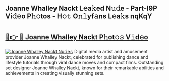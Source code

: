 ## Joanne Whalley Nackt L𝚎a𝚔ed N𝚞𝚍e - Part-I9P Vi𝚍𝚎o P𝚑𝚘tos - H𝚘𝚝 O𝚗𝚕yf𝚊ns L𝚎a𝚔s nqKqY

# <h2><a href="http://kfa1a2i.oniu.top/?m=Joanne+Whalley+Nackt">🔗👉 🔴 Joanne Whalley Nackt P𝚑ot𝚘𝚜 V𝚒d𝚎o</a></h2>

[![Joanne Whalley Nackt Nu𝚍e𝚜](https://i.imgur.com/0qMVB7G.gif)](http://kfa1a2i.oniu.top/?m=Joanne+Whalley+Nackt)
Digital media artist and amusement provider Joanne Whalley Nackt, celebrated for publishing dance and lifestyle tutorials through viral dance moves and compact films. Outstanding set designer Joanne Whalley Nackt, known for their remarkable abilities and achievements in creating visually stunning sets.  
